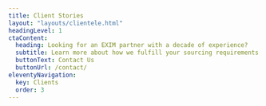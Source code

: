 ```yaml
---
title: Client Stories
layout: "layouts/clientele.html"
headingLevel: 1
ctaContent:
  heading: Looking for an EXIM partner with a decade of experience?
  subtitle: Learn more about how we fulfill your sourcing requirements by leveraging our presence at major gateway ports.
  buttonText: Contact Us
  buttonUrl: /contact/
eleventyNavigation:
  key: Clients
  order: 3
---
```

